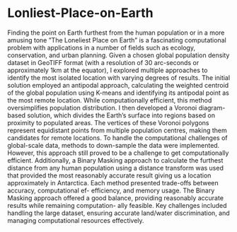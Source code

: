 # Lonliest-Place-on-Earth

Finding the point on Earth furthest from the human population or in a more amusing tone ”The Loneliest Place on Earth” is a fascinating computational problem with applications in a number of fields such as ecology, conservation, and urban planning. Given a chosen global population density dataset in GeoTIFF format (with a resolution of 30 arc-seconds or approximately 1km at the equator), I explored multiple approaches to identify the most isolated location with varying degrees of results.
The initial solution employed an antipodal approach, calculating the weighted centroid of the global population using K-means and identifying its antipodal point as the most remote location. While computationally efficient, this method oversimplifies population distribution. I then developed a Voronoi diagram-based solution, which divides the Earth’s surface into regions based on proximity to populated areas. The vertices of these Voronoi polygons represent equidistant points from multiple population centres, making them candidates for remote locations. To handle the computational challenges of global-scale data, methods to down-sample the data were implemented. However, this approach still proved to be a challenge to get computationally efficient.
Additionally, a Binary Masking approach to calculate the furthest distance from any human population using a distance transform was used that provided the most reasonably accurate result giving us a location approximately in Antarctica.
Each method presented trade-offs between accuracy, computational ef- efficiency, and memory usage. The Binary Masking approach offered a good balance, providing reasonably accurate results while remaining computation- ally feasible. Key challenges included handling the large dataset, ensuring accurate land/water discrimination, and managing computational resources effectively.
